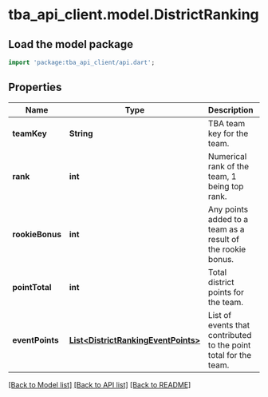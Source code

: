# tba_api_client.model.DistrictRanking

## Load the model package

```dart
import 'package:tba_api_client/api.dart';
```

## Properties

| Name            | Type                                                                        | Description                                                      | Notes                       |
| --------------- | --------------------------------------------------------------------------- | ---------------------------------------------------------------- | --------------------------- |
| **teamKey**     | **String**                                                                  | TBA team key for the team.                                       | [default to null]           |
| **rank**        | **int**                                                                     | Numerical rank of the team, 1 being top rank.                    | [default to null]           |
| **rookieBonus** | **int**                                                                     | Any points added to a team as a result of the rookie bonus.      | [optional][default to null] |
| **pointTotal**  | **int**                                                                     | Total district points for the team.                              | [default to null]           |
| **eventPoints** | [**List&lt;DistrictRankingEventPoints&gt;**](DistrictRankingEventPoints.md) | List of events that contributed to the point total for the team. | [optional]default to []]    |

[[Back to Model list]](../README.md#documentation-for-models) [[Back to API list]](../README.md#documentation-for-api-endpoints) [[Back to README]](../README.md)
